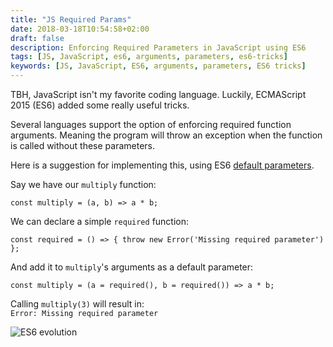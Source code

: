 ```yaml
---
title: "JS Required Params"
date: 2018-03-18T10:54:58+02:00
draft: false
description: Enforcing Required Parameters in JavaScript using ES6
tags: [JS, JavaScript, es6, arguments, parameters, es6-tricks]
keywords: [JS, JavaScript, ES6, arguments, parameters, ES6 tricks]
---
```

TBH, JavaScript isn't my favorite coding language. Luckily, ECMAScript 2015 (ES6) added some really useful tricks.

Several languages support the option of enforcing required function arguments. Meaning the program
will throw an exception when the function is called without these parameters.

Here is a suggestion for implementing this, using ES6 [default parameters](https://developer.mozilla.org/en-US/docs/Web/JavaScript/Reference/Functions/Default_parameters).

Say we have our `multiply` function:
```JS
const multiply = (a, b) => a * b;
```

We can declare a simple `required` function:
```JS
const required = () => { throw new Error('Missing required parameter') };
```

And add it to `multiply`'s arguments as a default parameter:
```JS
const multiply = (a = required(), b = required()) => a * b;
```

Calling `multiply(3)` will result in:    
`Error: Missing required parameter`

![ES6 evolution](/images/es6.png)
